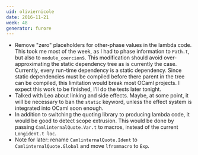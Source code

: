 ```yaml
---
uid: oliviernicole
date: 2016-11-21
week: 48
generator: furore
---
```


* Remove "zero" placeholders for other-phase values in the lambda code. This
  took me most of the week, as I had to phase information to `Path.t`, but also
  to `module_coercion`s.
  This modification should avoid over-approximating the static dependency tree
  as is currently the case. Currently, every run-time dependency is a static
  dependency. Since static dependencies must be compiled before there parent in
  the tree can be compiled, this limitation would break most OCaml projects.
  I expect this work to be finished, I'll do the tests later tonight.
* Talked with Leo about linking and side effects. Maybe, at some point, it will
  be necessary to ban the `static` keyword, unless the effect system is
  integrated into OCaml soon enough.
* In addition to switching the quoting library to producing lambda code, it
  would be good to detect scope extrusion. This would be done by passing
  `CamlinternalQuote.Var.t` to macros, instead of the current `Longident.t loc`.
* Note for later: rename `CamlinternalQuote.Ident` to
  `CamlinternalQuote.Global` and move `lfrommacro` to `Exp`.


